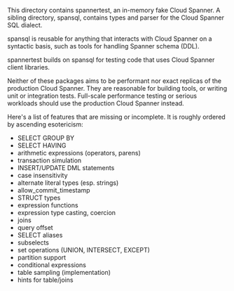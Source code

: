 This directory contains spannertest, an in-memory fake Cloud Spanner. A sibling
directory, spansql, contains types and parser for the Cloud Spanner SQL dialect.

spansql is reusable for anything that interacts with Cloud Spanner on a
syntactic basis, such as tools for handling Spanner schema (DDL).

spannertest builds on spansql for testing code that uses Cloud Spanner client
libraries.

Neither of these packages aims to be performant nor exact replicas of the
production Cloud Spanner. They are reasonable for building tools, or writing
unit or integration tests. Full-scale performance testing or serious workloads
should use the production Cloud Spanner instead.

Here's a list of features that are missing or incomplete. It is roughly ordered
by ascending esotericism:

- SELECT GROUP BY
- SELECT HAVING
- arithmetic expressions (operators, parens)
- transaction simulation
- INSERT/UPDATE DML statements
- case insensitivity
- alternate literal types (esp. strings)
- allow_commit_timestamp
- STRUCT types
- expression functions
- expression type casting, coercion
- joins
- query offset
- SELECT aliases
- subselects
- set operations (UNION, INTERSECT, EXCEPT)
- partition support
- conditional expressions
- table sampling (implementation)
- hints for table/joins
